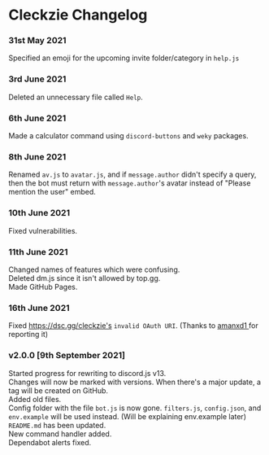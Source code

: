# Cleckzie Changelog

###  31st May 2021 <br>

Specified an emoji for the upcoming invite folder/category in `help.js`

###  3rd June 2021 <br>

Deleted an unnecessary file called `Help`.

###   6th June 2021 <br>

Made a calculator command using `discord-buttons` and `weky` packages.

### 8th June 2021 <br>

Renamed `av.js` to `avatar.js`, and if `message.author` didn't specify a query, then the bot must return with `message.author`'s avatar instead of "Please mention the user" embed.

### 10th June 2021 <br>

Fixed vulnerabilities.

### 11th June 2021 <br>

Changed names of features which were confusing. <br>
Deleted dm.js since it isn't allowed by top.gg. <br>
Made GitHub Pages. <br>

### 16th June 2021

Fixed https://dsc.gg/cleckzie's `invalid OAuth URI`. (Thanks to <a href="https://github.com/amanxd1"> amanxd1 </a> for reporting it)


### v2.0.0 [9th September 2021]

Started progress for rewriting to discord.js v13. <br>
Changes will now be marked with versions. When there's a major update, a tag will be created on GitHub. <br>
Added old files. <br>
Config folder with the file `bot.js` is now gone. `filters.js`, `config.json`, and `env.example` will be used instead. (Will be explaining env.example later) <br>
`README.md` has been updated. <br>
New command handler added. <br>
Dependabot alerts fixed. <br>
